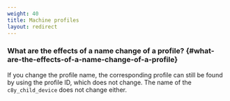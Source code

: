 ```yaml
---
weight: 40
title: Machine profiles
layout: redirect
---
```


### What are the effects of a name change of a profile? {#what-are-the-effects-of-a-name-change-of-a-profile}

If you change the profile name, the corresponding profile can still be found by using the profile ID, which does not change. The name of the `c8y_child_device` does not change either.
